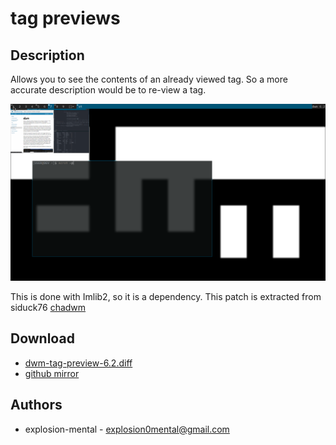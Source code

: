 tag previews
================

Description
-----------
Allows you to see the contents of an already viewed tag. So a more accurate
description would be to re-view a tag.


![screenshot](screenshot.png)



This is done with Imlib2, so it is a dependency. This patch is extracted from
siduck76 [chadwm]( https://github.com/siduck76/chadwm)

Download
--------
* [dwm-tag-preview-6.2.diff](dwm-tag-preview-6.2.diff)
* [github mirror](https://github.com/explosion-mental/Dwm/blob/main/Patches/dwm-tag-preview-6.2.diff)

Authors
-------
* explosion-mental - <explosion0mental@gmail.com>
